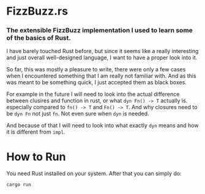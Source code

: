 # FizzBuzz.rs

### The extensible FizzBuzz implementation I used to learn some of the basics of Rust.

I have barely touched Rust before, but since it seems like a really interesting
and just overall well-designed language, I want to have a proper look into it.

So far, this was mostly a pleasure to write, there were only a few cases
when I encountered something that I am really not familiar with. And as this
was meant to be something quick, I just accepted them as black boxes.

For example in the future I will need to look into the actual difference
between clusires and function in rust, or what `dyn Fn() -> T` actually is.
especially compared to `fn() -> T` and `Fn() -> T`. And why closures need to
be `dyn Fn` not just `fn`. Not even sure when `dyn` is needed.

And because of that I will need to look into what exactly `dyn` means and
how it is different from `impl`.

# How to Run

You need Rust installed on your system. After that you can simply do:
```sh
cargo run
```


